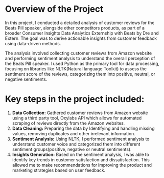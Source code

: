 # Overview of the Project
In this project, I conducted a detailed analysis of customer reviews for the Beats Pill speaker, alongside other competitors products, as part of a broader Consumer Insights Data Analytics Externship with Beats by Dre and Extern. The goal was to derive actionable insights from customer feedback using data-driven methods.

The analysis involved collecting customer reviews from Amazon website and performing sentiment analysis to understand the overall perception of the Beats Pill speaker. I used Python as the primary tool for data processing, focusing on libraries like NLTK(Natural language Toolkit)  to assess the sentiment score of the reviews, categorizing them into positive, neutral, or negative sentiments.

# Key steps in the project included:
1. **Data Collection:** Gathered customer reviews from Amazon website using a third party tool, Oxylabs API which allows for automated scraping of reviews directly from the Amazon websites.
2. **Data Cleaning:** Preparing the data by Identifying and handling missing values, removing duplicates and other irrelevant information.
3. **Sentiment Analysis:** Using NLTK, I performed sentiment analysis to understand customer voice and categorized them into different sentiment groups(positive, negative or neutral sentiments).
4. **Insights Generation:** Based on the sentiment analysis, I was able to identify key trends in customer satisfaction and dissatisfaction. This allowed me to make recommendations for improving the product and marketing strategies based on user feedback.

